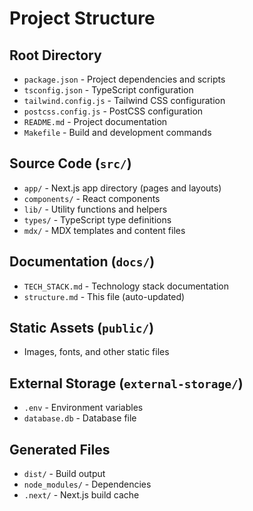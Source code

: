# Project Structure

## Root Directory
- `package.json` - Project dependencies and scripts
- `tsconfig.json` - TypeScript configuration
- `tailwind.config.js` - Tailwind CSS configuration
- `postcss.config.js` - PostCSS configuration
- `README.md` - Project documentation
- `Makefile` - Build and development commands

## Source Code (`src/`)
- `app/` - Next.js app directory (pages and layouts)
- `components/` - React components
- `lib/` - Utility functions and helpers
- `types/` - TypeScript type definitions
- `mdx/` - MDX templates and content files

## Documentation (`docs/`)
- `TECH_STACK.md` - Technology stack documentation
- `structure.md` - This file (auto-updated)

## Static Assets (`public/`)
- Images, fonts, and other static files

## External Storage (`external-storage/`)
- `.env` - Environment variables
- `database.db` - Database file

## Generated Files
- `dist/` - Build output
- `node_modules/` - Dependencies
- `.next/` - Next.js build cache
